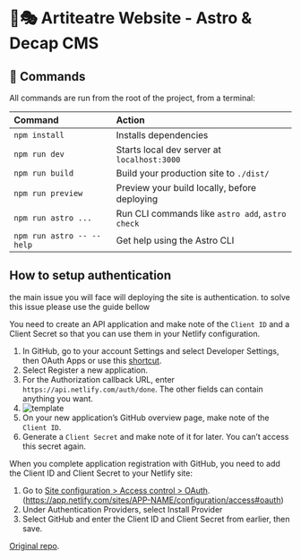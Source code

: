 # 🎨🎭 Artiteatre Website - Astro & Decap CMS

## 🧞 Commands

All commands are run from the root of the project, from a terminal:

| Command                   | Action                                           |
| :------------------------ | :----------------------------------------------- |
| `npm install`             | Installs dependencies                            |
| `npm run dev`             | Starts local dev server at `localhost:3000`      |
| `npm run build`           | Build your production site to `./dist/`          |
| `npm run preview`         | Preview your build locally, before deploying     |
| `npm run astro ...`       | Run CLI commands like `astro add`, `astro check` |
| `npm run astro -- --help` | Get help using the Astro CLI                     |

## How to setup authentication

the main issue you will face will deploying the site is authentication. to solve this issue please use the guide bellow

You need to create an API application and make note of the `Client ID` and a Client Secret so that you can use them in your Netlify configuration.

1. In GitHub, go to your account Settings and select Developer Settings, then OAuth Apps or use this [shortcut](https://github.com/settings/developers).
2. Select Register a new application.
3. For the Authorization callback URL, enter `https://api.netlify.com/auth/done`. The other fields can contain anything you want.
4. ![template](https://d33wubrfki0l68.cloudfront.net/67edd5b656c432888d736cd40125cb61376905bb/120ac/images/visitor-access-github-oauth-config.png)
5. On your new application’s GitHub overview page, make note of the `Client ID`.
6. Generate a `Client Secret` and make note of it for later. You can’t access this secret again.

When you complete application registration with GitHub, you need to add the Client ID and Client Secret to your Netlify site:

1. Go to [Site configuration > Access control > OAuth](https://app.netlify.com/sites/astro-decapcms-starter/configuration/access#oauth). (https://app.netlify.com/sites/APP-NAME/configuration/access#oauth)
2. Under Authentication Providers, select Install Provider
3. Select GitHub and enter the Client ID and Client Secret from earlier, then save.

[Original repo](https://github.com/gxanshu/astro-decap-cms-starter).
